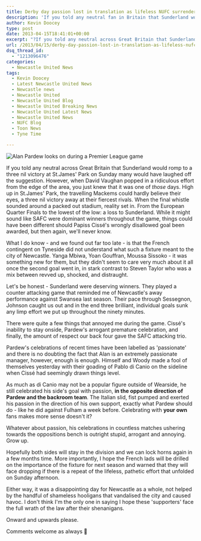 ```yaml
---
title: Derby day passion lost in translation as lifeless NUFC surrender
description: 'If you told any neutral fan in Britain that Sunderland would stroll up to St. James' Park on Sunday & wallop NUFC by 3 goals to nil, many would've laughed.'
author: Kevin Doocey
type: post
date: 2013-04-15T18:41:01+00:00
excerpt: "?If you told any neutral across Great Britain that Sunderland would romp to a three nil victory at St.James' Park on Sunday many would have laughed off the suggestion. However, when David Vaughan popped.."
url: /2013/04/15/derby-day-passion-lost-in-translation-as-lifeless-nufc-surrender/
dsq_thread_id:
  - "1213096476"
categories:
  - Newcastle United News
tags:
  - Kevin Doocey
  - Latest Newcastle United News
  - Newcastle news
  - Newcastle United
  - Newcastle United Blog
  - Newcastle United Breaking News
  - Newcastle United Latest News
  - Newcastle United News
  - NUFC Blog
  - Toon News
  - Tyne Time

---
```

![Alan Pardew looks on during a Premier League game](http://www.tynetime.com/wp-content/uploads/2013/04/Alan-Pardew-Newcastle-Manager.jpg "Pardew - Worst moment of his entire tenure at Newcastle United")

If you told any neutral across Great Britain that Sunderland would romp to a three nil victory at St.James' Park on Sunday many would have laughed off the suggestion. However, when David Vaughan popped in a ridiculous effort from the edge of the area, you just knew that it was one of _those_ days. High up in St.James' Park, the travelling Mackems could hardly believe their eyes, a three nil victory away at their fiercest rivals. When the final whistle sounded around a packed out stadium, reality set in. From the European Quarter Finals to the lowest of  the low: a loss to Sunderland. While it might sound like SAFC were dominant winners throughout the game, things could have been different should Papiss Cissé's wrongly disallowed goal been awarded, but then again, we'll never know.

What I do know - and we found out far too late - is that the French contingent on Tyneside did not understand what such a fixture meant to the city of Newcastle. Yanga Mbiwa, Yoan Gouffran, Moussa Sissoko - it was something new for them, but they didn't seem to care very much about it all once the second goal went in, in stark contrast to Steven Taylor who was a mix between revved up, shocked, and distraught.

Let's be honest - Sunderland were deserving winners. They played a counter attacking game that reminded me of Newcastle's away performance against Swansea last season. Their pace through Sessegnon, Johnson caught us out and in the end three brilliant, individual goals sunk any limp effort we put up throughout the ninety minutes.

There were quite a few things that annoyed me during the game. Cissé's inability to stay onside, Pardew's arrogant premature celebration, and finally, the amount of respect our back four gave the SAFC attacking trio.

Pardew's celebrations of recent times have been labelled as 'passionate' and there is no doubting the fact that Alan is an extremely passionate manager, however, enough is enough. Himself and Woody made a fool of themselves yesterday with their goading of Pablo di Canio on the sideline when Cissé had seemingly drawn things level.

As much as di Canio may not be a popular figure outside of Wearside, he still celebrated his side's goal with passion, **in the opposite direction of Pardew and the backroom team**. The Italian slid, fist pumped and exerted his passion in the direction of his own support, exactly what Pardew should do - like he did against Fulham a week before. Celebrating with **your own** fans makes more sense doesn't it?

Whatever about passion, his celebrations in countless matches ushering towards the oppositions bench is outright stupid, arrogant and annoying. Grow up.

Hopefully both sides will stay in the division and we can lock horns again in a few months time. More importantly, I hope the French lads will be drilled on the importance of the fixture for next season and warned that they will face dropping if there is a repeat of the lifeless, pathetic effort that unfolded on Sunday afternoon.

Either way, it was a disappointing day for Newcastle as a whole, not helped by the handful of shameless hooligans that vandalised the city and caused havoc. I don't think I'm the only one in saying I hope these 'supporters' face the full wrath of the law after their shenanigans.

Onward and upwards please.

Comments welcome as always 🙂
